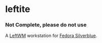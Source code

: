 # leftite
### **Not Complete, please do not use**
A [LeftWM](https://github.com/leftwm/leftwm) workstation for [Fedora Silverblue](https://silverblue.fedoraproject.org).

<!--
    ## Differences/Features
    A list of how this image differs from normal Fedora Silverblue \
    - LeftWM with a premade theme
    - RPM Fusion enabled

    For upcoming features see #1

    #### Apps installed OOTB
    Apps, not all programs:
    - Firefox
    - VSCodium (VSCode but telemetry free/not proprietary)
-->

